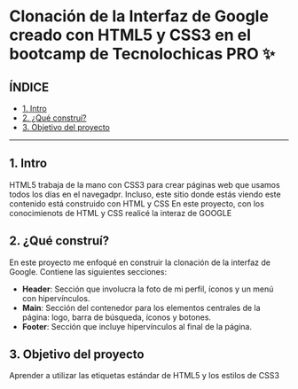 # Clonación de la Interfaz de Google creado con HTML5 y CSS3 en el bootcamp de Tecnolochicas PRO ✨

## ÍNDICE

* [1. Intro](https://github.com/FerRmzS/ClonInterfazGoogle/blob/main/README.md#1-intro)
* [2. ¿Qué construí?](https://github.com/FerRmzS/ClonInterfazGoogle/blob/main/README.md#2-qu%C3%A9-constru%C3%AD)
* [3. Objetivo del proyecto](https://github.com/FerRmzS/ClonInterfazGoogle/blob/main/README.md#3-objetivo-del-proyecto)

**** 
## 1. Intro
HTML5 trabaja de la mano con CSS3 para crear páginas web que usamos todos los días en el navegadpr. Incluso, este sitio donde estás viendo este contenido está construido con HTML y CSS
En este proyecto, con los conocimienots de HTML y CSS realicé la interaz de GOOGLE

##  2. ¿Qué construí?
En este proyecto me enfoqué en construir la clonación de la interfaz de Google. 
Contiene las siguientes secciones:
* **Header**: Sección que involucra la foto de mi perfil, íconos y un menú con hipervínculos.
* **Main**: Sección del contenedor para los elementos centrales de la página: logo, barra de búsqueda, íconos y botones.
* **Footer**: Sección que incluye hipervínculos al final de la página.

## 3. Objetivo del proyecto
Aprender a utilizar las etiquetas estándar de HTML5 y los estilos de CSS3
